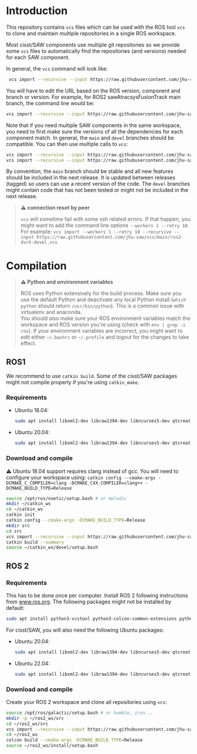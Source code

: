 # Introduction

This repository contains `vcs` files which can be used with the ROS tool `vcs` to clone and maintain multiple repositories in a single ROS workspace.

Most cisst/SAW components use multiple git repositories so we provide some `vcs` files to automatically find the repositories (and versions) needed for each SAW component.

In general, the `vcs` command will look like:
```bash
 vcs import --recursive --input https://raw.githubusercontent.com/jhu-saw/vcs/main/ros<1|2>-<component>-<branch|tag>.vcs
```

You will have to edit the URL based on the ROS version, component and branch or version.  For example, for ROS2 sawAtracsysFusionTrack main branch, the command line would be:
```bash
vcs import --recursive --input https://raw.githubusercontent.com/jhu-saw/vcs/main/ros2-atracsys-main.vcs
```

Note that if you need multiple SAW components in the same workspace, you need to first make sure the versions of all the dependencies for each component match.  In general, the `main` and `devel` branches should be compatible.  You can then use multiple calls to `vcs`:
```bash
vcs import --recursive --input https://raw.githubusercontent.com/jhu-saw/vcs/main/ros2-atracsys-main.vcs
vcs import --recursive --input https://raw.githubusercontent.com/jhu-saw/vcs/main/ros2-universal-robot-main.vcs
```

By convention, the `main` branch should be stable and all new features should be included in the next release. It is updated between releases (tagged) so users can use a recent version of the code. The `devel` branches might contain code that has not been tested or might not be included in the next release.

> **:warning: connection reset by peer**
>
> `vcs` will sometime fail with some ssh related errors.  If that happen, you might want to add the command line options `--workers 1 --retry 10`.  For example: `vcs import --workers 1 --retry 10 --recursive --input https://raw.githubusercontent.com/jhu-saw/vcs/main/ros2-dvrk-devel.vcs`

# Compilation

> **:warning: Python and environment variables**
> 
> ROS uses Python extensively for the build process.  Make sure you use the default Python and deactivate any local Python install (`which python` should return `/usr/bin/python`).  This is a common issue with virtualenv and anaconda.<br>
> You should also make sure your ROS environment variables match the workspace and ROS version you're using (check with `env | grep -i ros`).  If your environment variables are incorrect, you might want to edit either `~/.bashrc` or `~/.profile` and logout for the changes to take effect.

## ROS1

We recommend to use `catkin build`.  Some of the cisst/SAW packages might not compile properly if you're using `catkin_make`.

### Requirements

* Ubuntu 18.04:
  ```bash
  sudo apt install libxml2-dev libraw1394-dev libncurses5-dev qtcreator swig sox espeak cmake-curses-gui cmake-qt-gui git subversion gfortran libcppunit-dev libqt5xmlpatterns5-dev libbluetooth-dev libhidapi-dev python-vcstool python-catkin-tools clang
  ```
* Ubuntu 20.04:
  ```bash
  sudo apt install libxml2-dev libraw1394-dev libncurses5-dev qtcreator swig sox espeak cmake-curses-gui cmake-qt-gui git subversion gfortran libcppunit-dev libqt5xmlpatterns5-dev libbluetooth-dev libhidapi-dev python3-pyudev python3-vcstool python3-catkin-tools python3-osrf-pycommon python-is-python3
  ```

### Download and compile

:warning: Ubuntu 18.04 support requires clang instead of gcc.  You will need to configure your workspace using: `catkin config --cmake-args -DCMAKE_C_COMPILER=clang -DCMAKE_CXX_COMPILER=clang++ -DCMAKE_BUILD_TYPE=Release`

```sh
source /opt/ros/noetic/setup.bash # or melodic
mkdir ~/catkin_ws
cd ~/catkin_ws
catkin init
catkin config --cmake-args -DCMAKE_BUILD_TYPE=Release
mkdir src
cd src
vcs import --recursive --input https://raw.githubusercontent.com/jhu-saw/vcs/main/ros1-<component>-<branch|tag>.vcs
catkin build --summary
source ~/catkin_ws/devel/setup.bash
```

## ROS 2

### Requirements

This has to be done once per computer.  Install ROS 2 following instructions from www.ros.org.  The following packages might not be installed by default:
```sh
sudo apt install python3-vcstool python3-colcon-common-extensions python3-pykdl
```

For cisst/SAW, you will also need the following Ubuntu packages:
* Ubuntu 20.04:
  ```sh
  sudo apt install libxml2-dev libraw1394-dev libncurses5-dev qtcreator swig sox espeak cmake-curses-gui cmake-qt-gui git subversion gfortran libcppunit-dev libqt5xmlpatterns5-dev libbluetooth-dev libhidapi-dev python3-pyudev ros-galactic-joint-state-publisher* ros-galactic-xacro
  ```
* Ubuntu 22.04:
  ```sh
  sudo apt install libxml2-dev libraw1394-dev libncurses5-dev qtcreator swig sox espeak cmake-curses-gui cmake-qt-gui git subversion gfortran libcppunit-dev libqt5xmlpatterns5-dev libbluetooth-dev libhidapi-dev python3-pyudev gfortran-9 ros-humble-joint-state-publisher* ros-humble-xacro
  ```

### Download and compile

Create your ROS 2 workspace and clone all repositories using `vcs`:
```bash
source /opt/ros/galactic/setup.bash # or humble, iron...
mkdir -p ~/ros2_ws/src
cd ~/ros2_ws/src
vcs import --recursive --input https://raw.githubusercontent.com/jhu-saw/vcs/main/ros2-<component>-<branch|tag>.vcs
cd ~/ros2_ws
colcon build --cmake-args -DCMAKE_BUILD_TYPE=Release
source ~/ros2_ws/install/setup.bash
```
